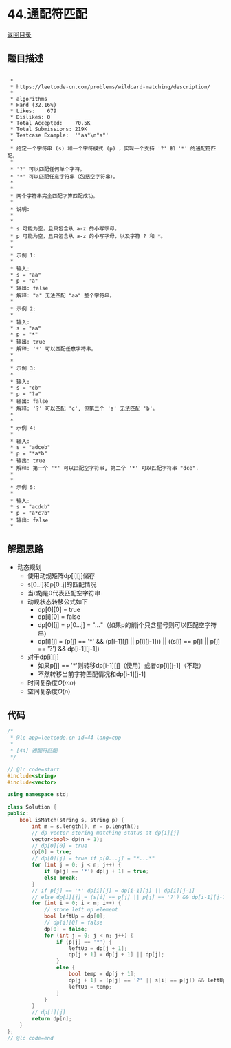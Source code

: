 # 44.通配符匹配
[返回目录](../README.md)
  
## 题目描述
```

 *
 * https://leetcode-cn.com/problems/wildcard-matching/description/
 *
 * algorithms
 * Hard (32.16%)
 * Likes:    679
 * Dislikes: 0
 * Total Accepted:    70.5K
 * Total Submissions: 219K
 * Testcase Example:  '"aa"\n"a"'
 *
 * 给定一个字符串 (s) 和一个字符模式 (p) ，实现一个支持 '?' 和 '*' 的通配符匹配。
 * 
 * '?' 可以匹配任何单个字符。
 * '*' 可以匹配任意字符串（包括空字符串）。
 * 
 * 
 * 两个字符串完全匹配才算匹配成功。
 * 
 * 说明:
 * 
 * 
 * s 可能为空，且只包含从 a-z 的小写字母。
 * p 可能为空，且只包含从 a-z 的小写字母，以及字符 ? 和 *。
 * 
 * 
 * 示例 1:
 * 
 * 输入:
 * s = "aa"
 * p = "a"
 * 输出: false
 * 解释: "a" 无法匹配 "aa" 整个字符串。
 * 
 * 示例 2:
 * 
 * 输入:
 * s = "aa"
 * p = "*"
 * 输出: true
 * 解释: '*' 可以匹配任意字符串。
 * 
 * 
 * 示例 3:
 * 
 * 输入:
 * s = "cb"
 * p = "?a"
 * 输出: false
 * 解释: '?' 可以匹配 'c', 但第二个 'a' 无法匹配 'b'。
 * 
 * 
 * 示例 4:
 * 
 * 输入:
 * s = "adceb"
 * p = "*a*b"
 * 输出: true
 * 解释: 第一个 '*' 可以匹配空字符串, 第二个 '*' 可以匹配字符串 "dce".
 * 
 * 
 * 示例 5:
 * 
 * 输入:
 * s = "acdcb"
 * p = "a*c?b"
 * 输出: false
 * 
```  
  
## 解题思路 
- 动态规划
  - 使用动规矩阵dp[i][j]储存
  - s[0..i]和p[0..j]的匹配情况
  - 当i或j是0代表匹配空字符串
  - 动规状态转移公式如下
    - dp[0][0] = true
    - dp[i][0] = false
    - dp[0][j] = p[0...j] = "*...*"（如果p的前j个只含星号则可以匹配空字符串）
    - dp[i][j] = (p[j] == '*' && (p[i-1][j] || p[i][j-1])) || ((s[i] == p[j] || p[j] == '?') && dp[i-1][j-1])
  - 对于dp[i][j]
    - 如果p[j] == '*'则转移dp[i-1][j]（使用）或者dp[i][j-1]（不取）
    - 不然转移当前字符匹配情况和dp[i-1][j-1]
  - 时间复杂度$O(mn)$
  - 空间复杂度$O(n)$
  
## 代码
``` cpp
/*
 * @lc app=leetcode.cn id=44 lang=cpp
 *
 * [44] 通配符匹配
 */

// @lc code=start
#include<string>
#include<vector>

using namespace std;

class Solution {
public:
    bool isMatch(string s, string p) {
        int m = s.length(), n = p.length();
        // dp vector storing matching status at dp[i][j]
        vector<bool> dp(n + 1);
        // dp[0][0] = true
        dp[0] = true;
        // dp[0][j] = true if p[0...j] = "*...*"
        for (int j = 0; j < n; j++) {
            if (p[j] == '*') dp[j + 1] = true;
            else break;
        }
        // if p[j] == '*' dp[i][j] = dp[i-1][j] || dp[i][j-1]
        // else dp[i][j] = (s[i] == p[j] || p[j] == '?') && dp[i-1][j-1]
        for (int i = 0; i < m; i++) {
            // store left up element
            bool leftUp = dp[0];
            // dp[i][0] = false
            dp[0] = false;
            for (int j = 0; j < n; j++) {
                if (p[j] == '*') {
                    leftUp = dp[j + 1];
                    dp[j + 1] = dp[j + 1] || dp[j];
                }
                else {
                    bool temp = dp[j + 1];
                    dp[j + 1] = (p[j] == '?' || s[i] == p[j]) && leftUp;
                    leftUp = temp;
                }
            }
        }
        // dp[i][j]
        return dp[n];
    }
};
// @lc code=end


```
